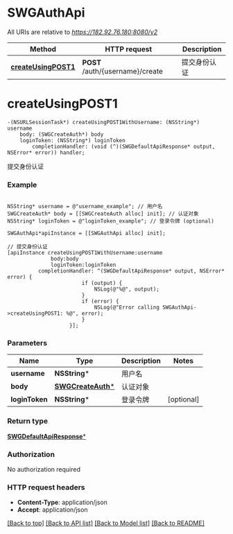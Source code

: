 # SWGAuthApi

All URIs are relative to *https://182.92.76.180:8080/v2*

Method | HTTP request | Description
------------- | ------------- | -------------
[**createUsingPOST1**](SWGAuthApi.md#createusingpost1) | **POST** /auth/{username}/create | 提交身份认证


# **createUsingPOST1**
```objc
-(NSURLSessionTask*) createUsingPOST1WithUsername: (NSString*) username
    body: (SWGCreateAuth*) body
    loginToken: (NSString*) loginToken
        completionHandler: (void (^)(SWGDefaultApiResponse* output, NSError* error)) handler;
```

提交身份认证

### Example 
```objc

NSString* username = @"username_example"; // 用户名
SWGCreateAuth* body = [[SWGCreateAuth alloc] init]; // 认证对象
NSString* loginToken = @"loginToken_example"; // 登录令牌 (optional)

SWGAuthApi*apiInstance = [[SWGAuthApi alloc] init];

// 提交身份认证
[apiInstance createUsingPOST1WithUsername:username
              body:body
              loginToken:loginToken
          completionHandler: ^(SWGDefaultApiResponse* output, NSError* error) {
                        if (output) {
                            NSLog(@"%@", output);
                        }
                        if (error) {
                            NSLog(@"Error calling SWGAuthApi->createUsingPOST1: %@", error);
                        }
                    }];
```

### Parameters

Name | Type | Description  | Notes
------------- | ------------- | ------------- | -------------
 **username** | **NSString***| 用户名 | 
 **body** | [**SWGCreateAuth***](SWGCreateAuth.md)| 认证对象 | 
 **loginToken** | **NSString***| 登录令牌 | [optional] 

### Return type

[**SWGDefaultApiResponse***](SWGDefaultApiResponse.md)

### Authorization

No authorization required

### HTTP request headers

 - **Content-Type**: application/json
 - **Accept**: application/json

[[Back to top]](#) [[Back to API list]](../README.md#documentation-for-api-endpoints) [[Back to Model list]](../README.md#documentation-for-models) [[Back to README]](../README.md)

